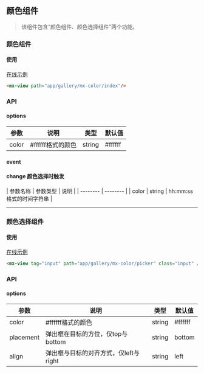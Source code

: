 ## 颜色组件

> 该组件包含“颜色组件、颜色选择组件”两个功能。


### 颜色组件

#### 使用

<a href="https://thx.github.io/magix-gallery/#!/mx-color/index" target="_blank">在线示例</a>
```html
<mx-view path="app/gallery/mx-color/index"/>
```

### API

#### options
| 参数 | 说明 | 类型 | 默认值 |
| -------- | -------- | -------- | -------- |
| color    | #ffffff格式的颜色 | string | #ffffff |


#### event
#### change 颜色选择时触发

| 参数名称 | 参数类型 | 说明 |
| -------- | -------- |
| color | string | hh:mm:ss格式的时间字符串 |

----

### 颜色选择组件

#### 使用

<a href="https://thx.github.io/magix-gallery/#!/mx-color/picker" target="_blank">在线示例</a>
```html
<mx-view tag="input" path="app/gallery/mx-color/picker" class="input" />
```

### API

#### options
| 参数 | 说明 | 类型 | 默认值 |
| -------- | -------- | -------- | -------- |
| color    | #ffffff格式的颜色 | string | #ffffff |
| placement | 弹出框在目标的方位，仅top与bottom | string | bottom |
| align | 弹出框与目标的对齐方式，仅left与right | string | left |

